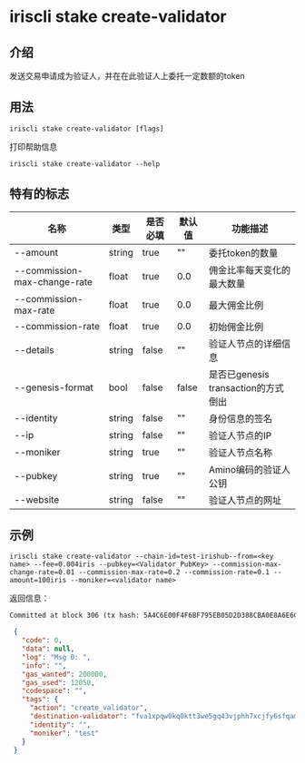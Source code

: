 # iriscli stake create-validator

## 介绍

发送交易申请成为验证人，并在在此验证人上委托一定数额的token

## 用法

```
iriscli stake create-validator [flags]
```

打印帮助信息
```
iriscli stake create-validator --help
```

## 特有的标志

| 名称                         | 类型   | 是否必填 | 默认值   | 功能描述         |
| ---------------------------- | -----  | -------- | -------- | ------------------------------------ |
| --amount                     | string | true     | ""       | 委托token的数量 |
| --commission-max-change-rate | float  | true     | 0.0      | 佣金比率每天变化的最大数量 |
| --commission-max-rate        | float  | true     | 0.0      | 最大佣金比例 |
| --commission-rate            | float  | true     | 0.0      | 初始佣金比例 |
| --details                    | string | false    | ""       | 验证人节点的详细信息 |
| --genesis-format             | bool   | false    | false    | 是否已genesis transaction的方式倒出 |
| --identity                   | string | false    | ""       | 身份信息的签名 |
| --ip                         | string | false    | ""       | 验证人节点的IP |
| --moniker                    | string | true     | ""       | 验证人节点名称 |
| --pubkey                     | string | true     | ""       | Amino编码的验证人公钥 |
| --website                    | string | false    | ""       | 验证人节点的网址 |

## 示例

```
iriscli stake create-validator --chain-id=test-irishub--from=<key name> --fee=0.004iris --pubkey=<Validator PubKey> --commission-max-change-rate=0.01 --commission-max-rate=0.2 --commission-rate=0.1 --amount=100iris --moniker=<validator name>
```

返回信息：
```txt
Committed at block 306 (tx hash: 5A4C6E00F4F6BF795EB05D2D388CBA0E8A6E6CF17669314B1EE6A31729A22450, response: {Code:0 Data:[] Log:Msg 0:  Info: GasWanted:200000 GasUsed:3398 Tags:[{Key:[97 99 116 105 111 110] Value:[115 101 114 118 105 99 101 45 119 105 116 104 100 114 97 119 45 102 101 101 115] XXX_NoUnkeyedLiteral:{} XXX_unrecognized:[] XXX_sizecache:0} {Key:[99 111 109 112 108 101 116 101 67 111 110 115 117 109 101 100 84 120 70 101 101 45 105 114 105 115 45 97 116 116 111] Value:[34 54 55 57 54 48 48 48 48 48 48 48 48 48 48 48 34] XXX_NoUnkeyedLiteral:{} XXX_unrecognized:[] XXX_sizecache:0}] Codespace: XXX_NoUnkeyedLiteral:{} XXX_unrecognized:[] XXX_sizecache:0})
```

```json
 {
   "code": 0,
   "data": null,
   "log": "Msg 0: ",
   "info": "",
   "gas_wanted": 200000,
   "gas_used": 12050,
   "codespace": "",
   "tags": {
     "action": "create_validator",
     "destination-validator": "fva1xpqw0kq0ktt3we5gq43vjphh7xcjfy6sfqamll",
     "identity": "",
     "moniker": "test"
   }
 }
```
